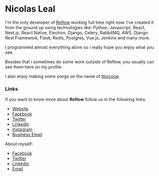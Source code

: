 # Nicolas Leal

I'm the only developer of [Reflow](www.reflow.com.br) working full time right now. I've created it from the ground up using technologies like:
Python, Javascript, React, Next.js, React Native, Electron, Django, Celery, RabbitMQ, AWS, Django Rest Framework, Flask, Redis, Postgres, Vue.js, Jenkins and many more.

I programmed almost everything alone so i really hope you enjoy what you see.

Besides that i sometimes do some work outside of Reflow, you usually can see them here on my profile.

I also enjoy making some songs on the name of [Norcpop](https://soundcloud.com/norcpop)

### Links
If you want to know more about **Reflow** follow us in the following links:
- [Website](https://www.reflow.com.br)
- [Facebook](https://www.facebook.com/reflowHQ/)
- [Twitter](https://twitter.com/ReflowHQ)
- [Linkedin](https://www.linkedin.com/company/35572638/)
- [Instagram](https://www.instagram.com/reflow.app/)
- [Business Email](mailto:reflow@reflow.com)

About myself:
- [Facebook](https://www.facebook.com/nicolas.leal.de.melo)
- [Twitter](https://twitter.com/nicolasmelo)
- [Linkedin](https://www.linkedin.com/in/nicolas-melo/)
- [Email](mailto:nicolasmelo12@gmail.com)
